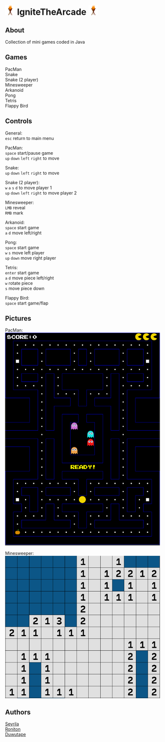 # ![](https://github.com/Roniton-HS/IgniteTheArcade/blob/main/res/icon.png) IgniteTheArcade ![](https://github.com/Roniton-HS/IgniteTheArcade/blob/main/res/icon.png)

## About
Collection of mini games coded in Java

## Games
PacMan  
Snake  
Snake (2 player)  
Minesweeper  
Arkanoid  
Pong  
Tetris  
Flappy Bird  
  
## Controls
General:  
`esc` return to main menu    
  
PacMan:  
`space` start/pause game  
`up` `down` `left` `right` to move  
  
Snake:  
`up` `down` `left` `right` to move  

Snake (2 player):  
`w` `a` `s` `d` to move player 1  
`up` `down` `left` `right` to move player 2  
  
Minesweeper:  
`LMB` reveal  
`RMB` mark

Arkanoid:  
`space` start game  
`a` `d` move left/right  

Pong:  
`space` start game  
`w` `s` move left player  
`up` `down` move right player  

Tetris:  
`enter` start game  
`a` `d` move piece left/right  
`w` rotate piece  
`s` move piece down  

Flappy Bird:  
`space` start game/flap  

## Pictures
PacMan:  
![](https://github.com/Roniton-HS/IgniteTheArcade/blob/main/res/gitHub/pacman.PNG)  
  
Minesweeper:  
![](https://github.com/Roniton-HS/IgniteTheArcade/blob/main/res/gitHub/minesweeper.PNG)

## Authors
[Seyrila](https://github.com/Seyrila)  
[Roniton](https://github.com/Roniton-HS)  
[Duwutape](https://github.com/Duwutape)
